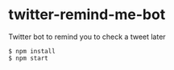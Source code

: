 # twitter-remind-me-bot

Twitter bot to remind you to check a tweet later

```
$ npm install
$ npm start
```

